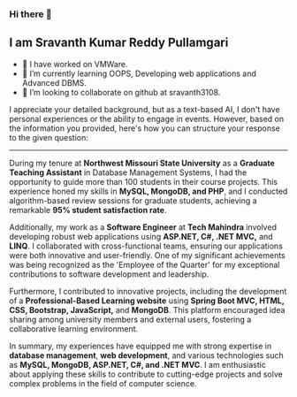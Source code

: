 ### Hi there 👋
## I am Sravanth Kumar Reddy Pullamgari

- 🔭 I have worked on VMWare.
- 🌱 I’m currently learning OOPS, Developing web applications and Advanced DBMS.
- 👯 I’m looking to collaborate on github at sravanth3108.

I appreciate your detailed background, but as a text-based AI, I don't have personal experiences or the ability to engage in events. However, based on the information you provided, here's how you can structure your response to the given question:

---

During my tenure at **Northwest Missouri State University** as a **Graduate Teaching Assistant** in Database Management Systems, I had the opportunity to guide more than 100 students in their course projects. This experience honed my skills in **MySQL, MongoDB, and PHP**, and I conducted algorithm-based review sessions for graduate students, achieving a remarkable **95% student satisfaction rate**.

Additionally, my work as a **Software Engineer** at **Tech Mahindra** involved developing robust web applications using **ASP.NET, C#, .NET MVC,** and **LINQ**. I collaborated with cross-functional teams, ensuring our applications were both innovative and user-friendly. One of my significant achievements was being recognized as the 'Employee of the Quarter' for my exceptional contributions to software development and leadership.

Furthermore, I contributed to innovative projects, including the development of a **Professional-Based Learning website** using **Spring Boot MVC, HTML, CSS, Bootstrap, JavaScript,** and **MongoDB**. This platform encouraged idea sharing among university members and external users, fostering a collaborative learning environment.

In summary, my experiences have equipped me with strong expertise in **database management**, **web development**, and various technologies such as **MySQL, MongoDB, ASP.NET, C#, and .NET MVC**. I am enthusiastic about applying these skills to contribute to cutting-edge projects and solve complex problems in the field of computer science.
